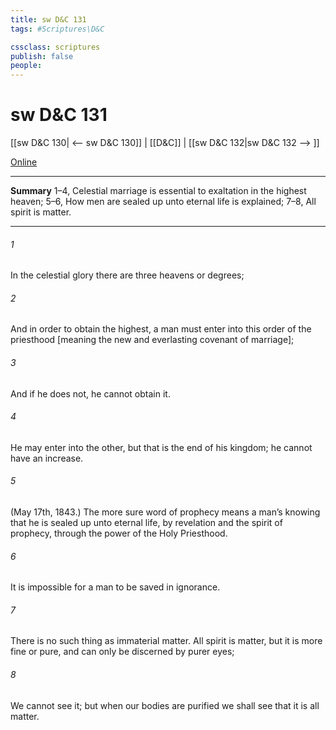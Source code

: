 ```yaml
---
title: sw D&C 131
tags: #Scriptures\D&C

cssclass: scriptures
publish: false
people:
---
```


# sw D&C 131
[[sw D&C 130| <-- sw D&C 130]] | [[D&C]] | [[sw D&C 132|sw D&C 132 --> ]]

[Online](https://churchofjesuschrist.org/study/scriptures/dc-testament/dc/131?lang=eng)

---
__Summary__
1–4, Celestial marriage is essential to exaltation in the highest heaven; 5–6, How men are sealed up unto eternal life is explained; 7–8, All spirit is matter.

---
###### 1 
In the celestial glory there are three heavens or degrees;

###### 2 
And in order to obtain the highest, a man must enter into this order of the priesthood [meaning the new and everlasting covenant of marriage];

###### 3 
And if he does not, he cannot obtain it.

###### 4 
He may enter into the other, but that is the end of his kingdom; he cannot have an increase.

###### 5 
(May 17th, 1843.) The more sure word of prophecy means a man’s knowing that he is sealed up unto eternal life, by revelation and the spirit of prophecy, through the power of the Holy Priesthood.

###### 6 
It is impossible for a man to be saved in ignorance.

###### 7 
There is no such thing as immaterial matter. All spirit is matter, but it is more fine or pure, and can only be discerned by purer eyes;

###### 8 
We cannot see it; but when our bodies are purified we shall see that it is all matter.


